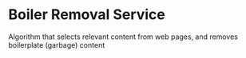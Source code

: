 # Boiler Removal Service

Algorithm that selects relevant content from web pages, and removes boilerplate (garbage) content
